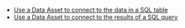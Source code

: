 - [Use a Data Asset to connect to the data in a SQL table](/guides/connecting_to_your_data/fluent/database/sql_data_assets.md)
- [Use a Data Asset to connect to the results of a SQL query](/guides/connecting_to_your_data/fluent/database/sql_data_assets.md)